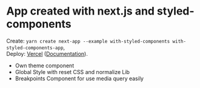 # App created with next.js and styled-components

Create: `yarn create next-app --example with-styled-components with-styled-components-app`,<br>
Deploy: [Vercel](https://vercel.com/new?utm_source=github&utm_medium=readme&utm_campaign=next-example) ([Documentation](https://nextjs.org/docs/deployment)).

- Own theme component
- Global Style with reset CSS and normalize Lib
- Breakpoints Component for use media query easily
